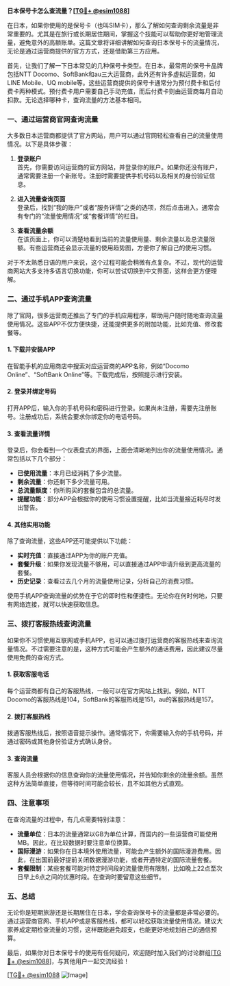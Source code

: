 **日本保号卡怎么查流量？[[TG💪+ @esim1088](https://t.me/s/esim1088)]**

在日本，如果你使用的是保号卡（也叫SIM卡），那么了解如何查询剩余流量是非常重要的。尤其是在旅行或长期居住期间，掌握这个技能可以帮助你更好地管理流量，避免意外的高额账单。这篇文章将详细讲解如何查询日本保号卡的流量情况，无论是通过运营商提供的官方方式，还是借助第三方应用。

首先，让我们了解一下日本常见的几种保号卡类型。在日本，最常用的保号卡品牌包括NTT Docomo、SoftBank和au三大运营商，此外还有许多虚拟运营商，如LINE Mobile、UQ mobile等。这些运营商提供的保号卡通常分为预付费卡和后付费卡两种模式。预付费卡用户需要自己手动充值，而后付费卡则由运营商每月自动扣款。无论选择哪种卡，查询流量的方法基本相同。

### **一、通过运营商官网查询流量**

大多数日本运营商都提供了官方网站，用户可以通过官网轻松查看自己的流量使用情况。以下是具体步骤：

1. **登录账户**  
   首先，你需要访问运营商的官方网站，并登录你的账户。如果你还没有账户，通常需要注册一个新账号。注册时需要提供手机号码以及相关的身份验证信息。

2. **进入流量查询页面**  
   登录后，找到“我的账户”或者“服务详情”之类的选项，然后点击进入。通常会有专门的“流量使用情况”或“套餐详情”的栏目。

3. **查看流量余额**  
   在该页面上，你可以清楚地看到当前的流量使用量、剩余流量以及总流量限额。有些运营商还会显示流量的使用趋势图，方便你了解自己的使用习惯。

对于不太熟悉日语的用户来说，这个过程可能会稍微有点复杂。不过，现代的运营商网站大多支持多语言切换功能，你可以尝试切换到中文界面，这样会更方便理解。

### **二、通过手机APP查询流量**

除了官网，很多运营商还推出了专门的手机应用程序，帮助用户随时随地查询流量使用情况。这些APP不仅方便快捷，还能提供更多的附加功能，比如充值、修改套餐等。

#### **1. 下载并安装APP**
在智能手机的应用商店中搜索对应运营商的APP名称，例如“Docomo Online”、“SoftBank Online”等。下载完成后，按照提示进行安装。

#### **2. 登录并绑定号码**
打开APP后，输入你的手机号码和密码进行登录。如果尚未注册，需要先注册账号。注册成功后，系统会要求你绑定你的电话号码。

#### **3. 查看流量详情**
登录后，你会看到一个仪表盘式的界面，上面会清晰地列出你的流量使用情况。通常包括以下几个部分：
- **已使用流量**：本月已经消耗了多少流量。
- **剩余流量**：你还剩下多少流量可用。
- **总流量额度**：你所购买的套餐包含的总流量。
- **提醒功能**：部分APP会根据你的使用习惯设置提醒，比如当流量接近耗尽时发出警告。

#### **4. 其他实用功能**
除了查询流量，这些APP还可能提供以下功能：
- **实时充值**：直接通过APP为你的账户充值。
- **套餐升级**：如果你发现流量不够用，可以直接通过APP申请升级到更高流量的套餐。
- **历史记录**：查看过去几个月的流量使用记录，分析自己的消费习惯。

使用手机APP查询流量的优势在于它的即时性和便捷性。无论你在何时何地，只要有网络连接，就可以快速获取信息。

### **三、拨打客服热线查询流量**

如果你不习惯使用互联网或手机APP，也可以通过拨打运营商的客服热线来查询流量情况。不过需要注意的是，这种方式可能会产生额外的通话费用，因此建议尽量使用免费的查询方式。

#### **1. 获取客服电话**
每个运营商都有自己的客服热线，一般可以在官方网站上找到。例如，NTT Docomo的客服热线是104，SoftBank的客服热线是151，au的客服热线是157。

#### **2. 拨打客服热线**
拨通客服热线后，按照语音提示操作。通常情况下，你需要输入你的手机号码，并通过密码或其他身份验证方式确认身份。

#### **3. 查询流量**
客服人员会根据你的信息查询你的流量使用情况，并告知你剩余的流量余额。虽然这种方法简单直接，但等待时间可能会较长，且不如其他方式直观。

### **四、注意事项**

在查询流量的过程中，有几点需要特别注意：
- **流量单位**：日本的流量通常以GB为单位计算，而国内的一些运营商可能使用MB。因此，在比较数据时要注意单位换算。
- **国际漫游**：如果你在日本境外使用流量，可能会产生额外的国际漫游费用。因此，在出国前最好提前关闭数据漫游功能，或者开通特定的国际流量套餐。
- **套餐限制**：某些套餐可能对特定时间段的流量使用有限制，比如晚上22点至次日早上6点之间的优惠时段。在查询时要留意这些细节。

### **五、总结**

无论你是短期旅游还是长期居住在日本，学会查询保号卡的流量都是非常必要的。通过运营商官网、手机APP或是客服热线，都可以轻松获取流量使用情况。建议大家养成定期检查流量的习惯，这样既能避免超支，也能更好地规划自己的通信预算。

最后，如果你对日本保号卡的使用有任何疑问，欢迎随时加入我们的讨论群组[[TG💪+ @esim1088](https://t.me/s/esim1088)]，与其他用户一起交流经验！  

[[TG💪+ @esim1088](https://t.me/s/esim1088) ![Image](https://i.postimg.cc/4NQfJmqS/Snipaste-2025-05-13-00-14-12.png)]